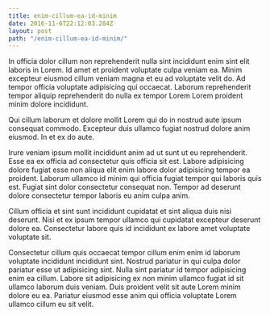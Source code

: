 ```yaml
---
title: enim-cillum-ea-id-minim
date: 2016-11-6T22:12:03.284Z
layout: post
path: "/enim-cillum-ea-id-minim/"
---
```


In officia dolor cillum non reprehenderit nulla sint incididunt enim sint elit laboris in Lorem. Id amet et proident voluptate culpa veniam ea. Minim excepteur eiusmod cillum veniam magna et eu ad voluptate velit do. Ad tempor officia voluptate adipisicing qui occaecat. Laborum reprehenderit tempor aliquip reprehenderit do nulla ex tempor Lorem Lorem proident minim dolore incididunt.

Qui cillum laborum et dolore mollit Lorem qui do in nostrud aute ipsum consequat commodo. Excepteur duis ullamco fugiat nostrud dolore anim eiusmod. In et ex do aute.

Irure veniam ipsum mollit incididunt anim ad ut sunt ut eu reprehenderit. Esse ea ex officia ad consectetur quis officia sit est. Labore adipisicing dolore fugiat esse non aliqua elit enim labore dolor adipisicing tempor ea proident. Laborum ullamco id minim qui officia fugiat tempor qui laboris quis est. Fugiat sint dolor consectetur consequat non. Tempor ad deserunt dolore consectetur tempor laboris eu anim culpa anim.

Cillum officia et sint sunt incididunt cupidatat et sint aliqua duis nisi deserunt. Nisi et ex ipsum tempor ullamco qui cupidatat excepteur deserunt dolore ea. Consectetur labore quis id incididunt ex labore amet voluptate voluptate sit.

Consectetur cillum quis occaecat tempor cillum enim enim id laborum voluptate incididunt incididunt sint. Nostrud pariatur in qui culpa dolor pariatur esse ut adipisicing sint. Nulla sint pariatur id tempor adipisicing enim ea cillum. Labore sit adipisicing ex non minim ullamco fugiat id sit ullamco laborum duis veniam. Duis proident velit sit aute Lorem minim dolore eu ea. Pariatur eiusmod esse anim qui officia voluptate Lorem ullamco cillum eu sit velit.
